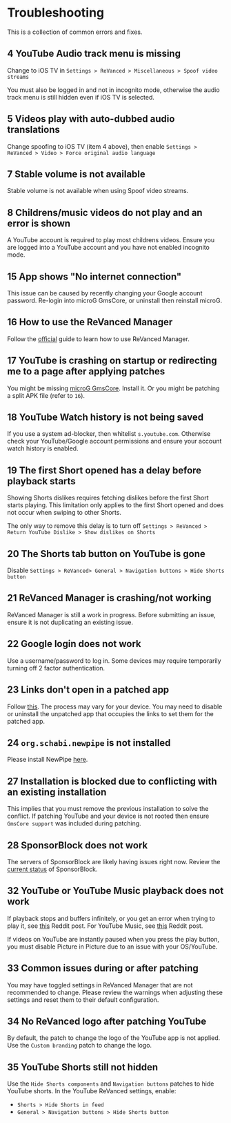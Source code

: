 # Troubleshooting

This is a collection of common errors and fixes.

## 4 YouTube Audio track menu is missing

Change to iOS TV in `Settings > ReVanced > Miscellaneous > Spoof video streams`

You must also be logged in and not in incognito mode, otherwise the audio track menu is still hidden even if iOS TV is selected.

## 5 Videos play with auto-dubbed audio translations

Change spoofing to iOS TV (item 4 above), then enable `Settings > ReVanced > Video > Force original audio language`

## 7 Stable volume is not available

Stable volume is not available when using Spoof video streams.

## 8 Childrens/music videos do not play and an error is shown

A YouTube account is required to play most childrens videos.  Ensure you are logged into a YouTube account and you have not enabled incognito mode.

## 15 App shows "No internet connection"

This issue can be caused by recently changing your Google account password. Re-login into microG GmsCore, or uninstall then reinstall microG.

## 16 How to use the ReVanced Manager

Follow the [official](https://github.com/revanced/revanced-manager/tree/main/docs) guide to learn how to use ReVanced Manager.

## 17 YouTube is crashing on startup or redirecting me to a page after applying patches

You might be missing [microG GmsCore](https://github.com/revanced/GmsCore/releases/latest). Install it.  Or you might be patching a split APK file (refer to `16`).

## 18 YouTube Watch history is not being saved

If you use a system ad-blocker, then whitelist `s.youtube.com`.  Otherwise check your YouTube/Google account permissions and ensure your account watch history is enabled.

## 19 The first Short opened has a delay before playback starts

Showing Shorts dislikes requires fetching dislikes before the first Short starts playing.  This limitation only applies to the first Short opened and does not occur when swiping to other Shorts.

The only way to remove this delay is to turn off `Settings > ReVanced > Return YouTube Dislike > Show dislikes on Shorts`

## 20 The Shorts tab button on YouTube is gone

Disable `Settings > ReVanced> General > Navigation buttons > Hide Shorts button`

## 21 ReVanced Manager is crashing/not working

ReVanced Manager is still a work in progress. Before submitting an issue, ensure it is not duplicating an existing issue.

## 22 Google login does not work

Use a username/password to log in. Some devices may require temporarily turning off 2 factor authentication.

## 23 Links don't open in a patched app

Follow [this](https://support.google.com/pixelphone/answer/6271667). The process may vary for your device. You may need to disable or uninstall the unpatched app that occupies the links to set them for the patched app.

## 24 `org.schabi.newpipe` is not installed

Please install NewPipe [here](https://newpipe.net/#download).

## 27 Installation is blocked due to conflicting with an existing installation

This implies that you must remove the previous installation to solve the conflict.  If patching YouTube and your device is not rooted then ensure `GmsCore support` was included during patching.

## 28 SponsorBlock does not work

The servers of SponsorBlock are likely having issues right now. Review the [current status](https://status.sponsor.ajay.app/) of SponsorBlock.

## 32 YouTube or YouTube Music playback does not work

If playback stops and buffers infinitely, or you get an error when trying to play it, see [this](https://www.reddit.com/r/revancedapp/comments/1fk5dph/spoofing_fixes_for_youtube/) Reddit post.
For YouTube Music, see [this](https://www.reddit.com/r/revancedapp/comments/1hfr6ne/youtube_music_playback_issues_fixed/) Reddit post.

If videos on YouTube are instantly paused when you press the play button, you must disable Picture in Picture due to an issue with your OS/YouTube.

## 33 Common issues during or after patching

You may have toggled settings in ReVanced Manager that are not recommended to change. Please review the warnings when adjusting these settings and reset them to their default configuration.

## 34 No ReVanced logo after patching YouTube

By default, the patch to change the logo of the YouTube app is not applied. Use the `Custom branding` patch to change the logo.

## 35 YouTube Shorts still not hidden

Use the `Hide Shorts components` and `Navigation buttons` patches to hide YouTube shorts. In the YouTube ReVanced settings, enable:

- `Shorts > Hide Shorts in feed`
- `General > Navigation buttons > Hide Shorts button`



